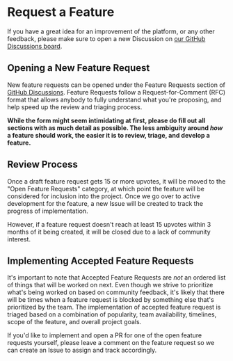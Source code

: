 # Request a Feature

If you have a great idea for an improvement of the platform, or any other feedback, please make sure to open a new
Discussion on [our GitHub Discussions board](https://github.com/directus/directus/discussions).

## Opening a New Feature Request

New feature requests can be opened under the Feature Requests section of
[GitHub Discussions](https://github.com/directus/directus/discussions). Feature Requests follow a Request-for-Comment
(RFC) format that allows anybody to fully understand what you're proposing, and help speed up the review and triaging
process.

**While the form might seem intimidating at first, please do fill out all sections with as much detail as possible. The
less ambiguity around _how_ a feature should work, the easier it is to review, triage, and develop a feature.**

## Review Process

Once a draft feature request gets 15 or more upvotes, it will be moved to the "Open Feature Requests" category, at which
point the feature will be considered for inclusion into the project. Once we go over to active development for the
feature, a new Issue will be created to track the progress of implementation.

However, if a feature request doesn't reach at least 15 upvotes within 3 months of it being created, it will be closed
due to a lack of community interest.

## Implementing Accepted Feature Requests

It's important to note that Accepted Feature Requests are _not_ an ordered list of things that will be worked on next.
Even though we strive to prioritize what's being worked on based on community feedback, it's likely that there will be
times when a feature request is blocked by something else that's prioritized by the team. The implementation of accepted
feature request is triaged based on a combination of popularity, team availability, timelines, scope of the feature, and
overall project goals.

If you'd like to implement and open a PR for one of the open feature requests yourself, please leave a comment on the
feature request so we can create an Issue to assign and track accordingly.
